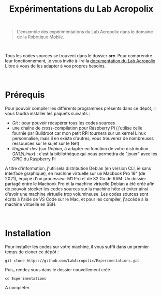 <h1 align=center>Expérimentations du Lab Acropolix</h1>

<br />


>L'ensemble des expérimentations du Lab Acropolix dans le domaine de la Robotique Mobile.

<br/>

Tous les codes sources se trouvent dans le dossier **_src_**. 
Pour comprendre leur fonctionnement, je vous invite à lire la [documentation du Lab Acropolix]()
Libre à vous de les adapter à vos propres besoins.

<br />

# Prérequis

Pour pouvoir compiler les différents programmes présents dans ce dépôt, il vous faudra installer les paquets suivants :
- _Git_ : pour pouvoir récupérer tous les codes sources
- une chaîne de cross-compilation pour Raspberry Pi (j'utilise celle fournie par Buildroot car mon petit RPi tournera sur un kernel Linux personnalisé, mais il en existe d'autres, vous trouverez de nombreuses ressources sur le sujet sur le Net)
- _libgpiod-dev_ (sur _Debian_, à adapter en fonction de votre distribution _GNU/Linux_) : c'est la bibliothèque qui nous permettra de "jouer" avec les GPIO du Raspberry Pi

>>>
A titre d'information, j'utilisela distribution Debian (en version CLI, ie sans interface graphique), en machine virtuelle sur un Macbook Pro 16" (de 2021), équipé d'un processeur M1 Pro et de 32 Go de RAM. Un dossier partagé entre le Macbook Pro et la machine virtuelle Debian a été créé afin de pouvoir stocker les codes sources sur la machine hôte et éviter ainsi d'avoir une machine virtuelle trop volumineuse.
Les codes sources sont écrits à l'aide de VS Code sur le Mac, et pour les compiler, j'accède à la machine virtuelle en SSH.
>>>

<br />

# Installation

Pour installer les codes sur votre machine, il vous suffit dans un premier temps de cloner ce dépôt :

```shell
git clone https://github.com/LabAcropolix/Experimentations.git
```

Puis, rendez vous dans le dossier nouvellement créé :
```shell
cd Experimentations
```

A compléter

